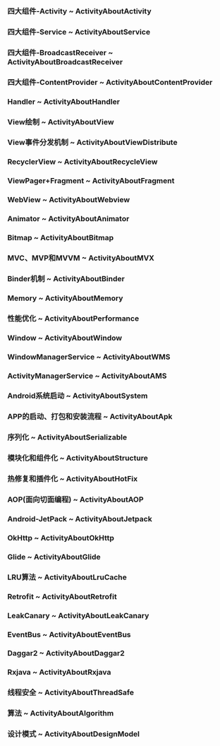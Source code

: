 ### 四大组件-Activity ~ ActivityAboutActivity
### 四大组件-Service ~ ActivityAboutService
### 四大组件-BroadcastReceiver ~ ActivityAboutBroadcastReceiver
### 四大组件-ContentProvider ~ ActivityAboutContentProvider
### Handler ~ ActivityAboutHandler
### View绘制 ~ ActivityAboutView
### View事件分发机制 ~ ActivityAboutViewDistribute
### RecyclerView ~ ActivityAboutRecycleView
### ViewPager+Fragment ~ ActivityAboutFragment
### WebView ~ ActivityAboutWebview
### Animator ~ ActivityAboutAnimator
### Bitmap ~ ActivityAboutBitmap
### MVC、MVP和MVVM ~ ActivityAboutMVX
### Binder机制 ~ ActivityAboutBinder
### Memory ~ ActivityAboutMemory
### 性能优化 ~ ActivityAboutPerformance
### Window ~ ActivityAboutWindow
### WindowManagerService ~ ActivityAboutWMS
### ActivityManagerService ~ ActivityAboutAMS
### Android系统启动 ~ ActivityAboutSystem
### APP的启动、打包和安装流程 ~ ActivityAboutApk
### 序列化 ~ ActivityAboutSerializable
### 模块化和组件化 ~ ActivityAboutStructure
### 热修复和插件化 ~ ActivityAboutHotFix
### AOP(面向切面编程) ~ ActivityAboutAOP
### Android-JetPack ~ ActivityAboutJetpack
### OkHttp ~ ActivityAboutOkHttp
### Glide ~ ActivityAboutGlide
### LRU算法 ~ ActivityAboutLruCache
### Retrofit ~ ActivityAboutRetrofit
### LeakCanary ~ ActivityAboutLeakCanary
### EventBus ~ ActivityAboutEventBus
### Daggar2 ~ ActivityAboutDaggar2
### Rxjava ~ ActivityAboutRxjava
### 线程安全 ~ ActivityAboutThreadSafe
### 算法 ~ ActivityAboutAlgorithm
### 设计模式 ~ ActivityAboutDesignModel

